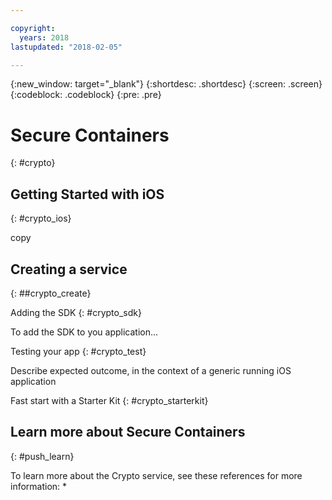 ```yaml
---

copyright:
  years: 2018
lastupdated: "2018-02-05"

---
```

{:new_window: target="_blank"}
{:shortdesc: .shortdesc}
{:screen: .screen}
{:codeblock: .codeblock}
{:pre: .pre}

# Secure Containers
{: #crypto}

## Getting Started with iOS
{: #crypto_ios}

copy

## Creating a service
{: ##crypto_create}

Adding the SDK
{: #crypto_sdk}

To add the SDK to you application...

Testing your app
{: #crypto_test}

Describe expected outcome, in the context of a generic running iOS application

Fast start with a Starter Kit
{: #crypto_starterkit}


## Learn more about Secure Containers
{: #push_learn}

To learn more about the Crypto service, see these references for more information:
  *  
